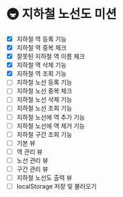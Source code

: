 # 🚇 지하철 노선도 미션
- [x] 지하철 역 등록 기능
- [x] 지하철 역 중복 체크
- [x] 잘못된 지하철 역 이름 체크
- [x] 지하철 역 삭제 기능
- [x] 지하철 역 조회 기능
- [ ] 지하철 노선 등록 기능
- [ ] 지하철 노선 중복 체크
- [ ] 지하철 노선 삭제 기능
- [ ] 지하철 노선 조회 기능
- [ ] 지하철 노선에 역 추가 기능
- [ ] 지하철 노선에 역 제거 기능
- [ ] 지하철 구간 조회 기능
- [ ] 기본 뷰
- [ ] 역 관리 뷰
- [ ] 노선 관리 뷰
- [ ] 구간 관리 뷰
- [ ] 지하철 노선도 출력 뷰
- [ ] localStorage 저장 및 불러오기
